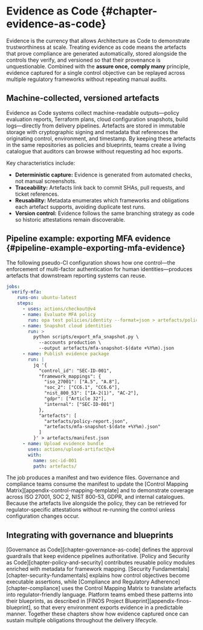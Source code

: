 # Evidence as Code {#chapter-evidence-as-code}

Evidence is the currency that allows Architecture as Code to demonstrate trustworthiness at scale. Treating evidence as code means the artefacts that prove compliance are generated automatically, stored alongside the controls they verify, and versioned so that their provenance is unquestionable. Combined with the **assure once, comply many** principle, evidence captured for a single control objective can be replayed across multiple regulatory frameworks without repeating manual audits.

## Machine-collected, versioned artefacts

Evidence as Code systems collect machine-readable outputs—policy evaluation reports, Terraform plans, cloud configuration snapshots, build logs—directly from delivery pipelines. Artefacts are stored in immutable storage with cryptographic signing and metadata that references the originating control, environment, and timestamp. By keeping these artefacts in the same repositories as policies and blueprints, teams create a living catalogue that auditors can browse without requesting ad hoc exports.

Key characteristics include:

- **Deterministic capture:** Evidence is generated from automated checks, not manual screenshots.
- **Traceability:** Artefacts link back to commit SHAs, pull requests, and ticket references.
- **Reusability:** Metadata enumerates which frameworks and obligations each artefact supports, avoiding duplicate test runs.
- **Version control:** Evidence follows the same branching strategy as code so historic attestations remain discoverable.

## Pipeline example: exporting MFA evidence {#pipeline-example-exporting-mfa-evidence}

The following pseudo-CI configuration shows how one control—the enforcement of multi-factor authentication for human identities—produces artefacts that downstream reporting systems can reuse.

```yaml
jobs:
  verify-mfa:
    runs-on: ubuntu-latest
    steps:
      - uses: actions/checkout@v4
      - name: Evaluate MFA policy
        run: opa test policies/identity --format=json > artefacts/policy-report.json
      - name: Snapshot cloud identities
        run: >
          python scripts/export_mfa_snapshot.py \
            --accounts production \
            --output artefacts/mfa-snapshot-$(date +%Y%m).json
      - name: Publish evidence package
        run: |
          jq '{
            "control_id": "SEC-ID-001",
            "framework_mappings": {
              "iso_27001": ["A.5", "A.8"],
              "soc_2": ["CC6.1", "CC6.6"],
              "nist_800_53": ["IA-2(1)", "AC-2"],
              "gdpr": ["Article 32"],
              "internal": ["SEC-ID-001"]
            },
            "artefacts": [
              "artefacts/policy-report.json",
              "artefacts/mfa-snapshot-$(date +%Y%m).json"
            ]
          }' > artefacts/manifest.json
      - name: Upload evidence bundle
        uses: actions/upload-artifact@v4
        with:
          name: sec-id-001
          path: artefacts/
```

The job produces a manifest and two evidence files. Governance and compliance teams consume the manifest to update the [Control Mapping Matrix][appendix-control-mapping-template] and to demonstrate coverage across ISO 27001, SOC 2, NIST 800-53, GDPR, and internal catalogues. Because the artefacts live alongside the policy, they can be retrieved for regulator-specific attestations without re-running the control unless configuration changes occur.

## Integrating with governance and blueprints

[Governance as Code][chapter-governance-as-code] defines the approval guardrails that keep evidence pipelines authoritative. [Policy and Security as Code][chapter-policy-and-security] contributes reusable policy modules enriched with metadata for framework mapping. [Security Fundamentals][chapter-security-fundamentals] explains how control objectives become executable assertions, while [Compliance and Regulatory Adherence][chapter-compliance] uses the Control Mapping Matrix to translate artefacts into regulator-friendly language. Platform teams embed these patterns into their blueprints, as described in [FINOS Project Blueprint][appendix-finos-blueprint], so that every environment exports evidence in a predictable manner. Together these chapters show how evidence captured once can sustain multiple obligations throughout the delivery lifecycle.
